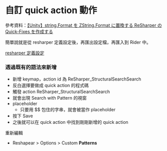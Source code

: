 # 自訂 quick action 動作

參考資料：[【Unity】string.Format を ZString.Format に置換する ReSharper の Quick-Fixes を作成する](https://baba-s.hatenablog.com/entry/2020/05/11/090000)

簡單說就是從 resharper 定義設定後，再匯出設定檔，再匯入到 Rider 中。

[resharper 定義設定](https://www.jetbrains.com/help/resharper/Navigation_and_Search__Structural_Search_and_Replace.html)

### 透過既有的語法來新增

- 新增 keymap，action id 為 ReSharper_StructuralSearchSearch 
- 反白選擇要做成 quick action 的程式碼
- 觸發 action ReSharper_StructuralSearchSearch
- 就會出現 Search with Pattern 的視窗
- placeholder
  - 只要用 $$ 包住的字串，就會被當作 placeholder
- 按下 Save
- 之後就可以在 quick action 中找到剛剛新增的 quick action

重新編輯
- Reshapear > Options > Custom **Patterns**
